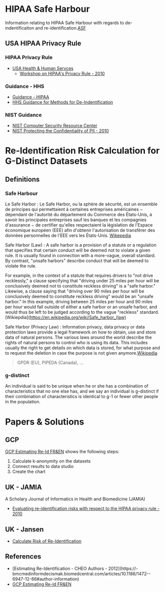 
# HIPAA Safe Harbour

Information relating to HIPAA Safe Harbour with regards to de-indentificaiton and re-identification.[ASF](NETFLIX.COM)

## USA HIPAA Privacy Rule
### HIPAA Privacy Rule
- [USA Health & Human Servces](HHS.gov)
  - [Workshop on HIPAA's Privacy Rule - 2010](https://www.hhs.gov/hipaa/for-professionals/privacy/special-topics/de-identification/2010-de-identification-workshop/index.html)

### Guidance - HHS
  - [Guidance - HIPAA](https://www.hhs.gov/sites/default/files/ocr/privacy/hipaa/understanding/coveredentities/De-identification/hhs_deid_guidance.pdf)
  - [HHS Guidance for Methods for De-Indentification](https://www.hhs.gov/hipaa/for-professionals/privacy/special-topics/de-identification/index.html)

### NIST Guidance
- [NIST Computer Security Resource Center](https://csrc.nist.gov/)
- [NIST Protecting the Confidentiality of PII - 2010](https://csrc.nist.gov/publications/detail/sp/800-122/final)


# Re-Identification Risk Calculation for G-Distinct Datasets

## Definitions
### Safe Harbour
Le Safe Harbor
: Le Safe Harbor, ou la sphère de sécurité, est un ensemble de principes qui permettaient à certaines entreprises américaines − dépendant de l'autorité du département du Commerce des États-Unis, à savoir les principales entreprises sauf les banques et les compagnies d'assurance − de certifier qu'elles respectaient la législation de l'Espace économique européen (EEE) afin d'obtenir l'autorisation de transférer des données personnelles de l'EEE vers les États-Unis. [Wikepedia](https://fr.wikipedia.org/wiki/Safe_Harbor)

Safe Harbor (Law)
: A safe harbor is a provision of a statute or a regulation that specifies that certain conduct will be deemed not to violate a given rule. It is usually found in connection with a more-vague, overall standard. By contrast, "unsafe harbors" describe conduct that will be deemed to violate the rule.

For example, in the context of a statute that requires drivers to "not drive recklessly," a clause specifying that "driving under 25 miles per hour will be conclusively deemed not to constitute reckless driving" is a "safe harbor." Likewise, a clause saying that "driving over 90 miles per hour will be conclusively deemed to constitute reckless driving" would be an "unsafe harbor." In this example, driving between 25 miles per hour and 90 miles per hour would fall outside of either a safe harbor or an unsafe harbor, and would thus be left to be judged according to the vague "reckless" standard. [Wikiepdia](https://en.wikipedia.org/wiki/Safe_harbor_(law)

Safe Harbor (Privacy Law)
: Information privacy, data privacy or data protection laws provide a legal framework on how to obtain, use and store data of natural persons. The various laws around the world describe the rights of natural persons to control who is using its data. This includes usually the right to get details on which data is stored, for what purpose and to request the deletion in case the purpose is not given anymore.[Wikipedia](https://en.wikipedia.org/wiki/Information_privacy_law#%22Safe_Harbor%22_Privacy_Framework)
> GPDR (EU), PIPEDA (Canada), ...

### g-distinct
An individual is said to be unique when he or she has a combination of characteristics that no one else has, and we say an individual is g-distinct if their combination of characteristics is identical to g-1 or fewer other people in the population.

# Papers & Solutions
## GCP
[GCP Estimating Re-Id FR&EN](https://cloud.google.com/dlp/docs/visualizing_re-id_risk) shows the following steps:
1. Calculate k-anonymity on the datasets
1. Connect results to data studio
1. Create the chart

## UK - JAMIA
A Scholary Journal of Informatics in Health and Biomedicine (JAMIA)
- [Evaluating re-identification risks with respect to the HIPAA privacy rule - 2010](https://academic.oup.com/jamia/article/17/2/169/809345)

## UK - Jansen
- [Calculate Risk of Re-Identification](https://lexjansen.com/phuse/2016/dh/DH09.pdf)

## References
- [Estimating Re-Identification - CHEO Authors - 2012](https://- bmcmedinformdecismak.biomedcentral.com/articles/10.1186/1472-- 6947-12-66#author-information)
- [GCP Estimating Re-Id FR&EN](https://cloud.google.com/dlp/docs/visualizing_re-id_risk)
